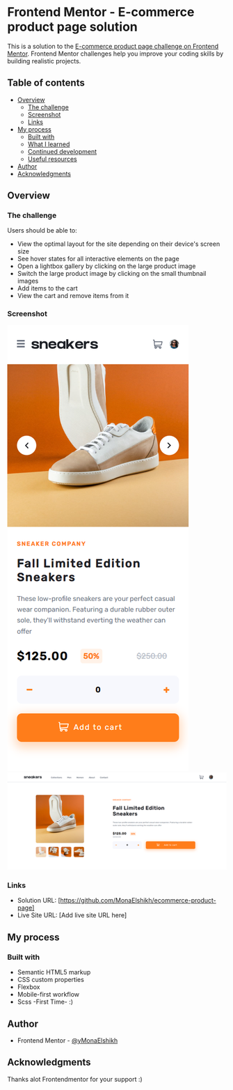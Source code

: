 # Frontend Mentor - E-commerce product page solution

This is a solution to the [E-commerce product page challenge on Frontend Mentor](https://www.frontendmentor.io/challenges/ecommerce-product-page-UPsZ9MJp6). Frontend Mentor challenges help you improve your coding skills by building realistic projects.

## Table of contents

- [Overview](#overview)
  - [The challenge](#the-challenge)
  - [Screenshot](#screenshot)
  - [Links](#links)
- [My process](#my-process)
  - [Built with](#built-with)
  - [What I learned](#what-i-learned)
  - [Continued development](#continued-development)
  - [Useful resources](#useful-resources)
- [Author](#author)
- [Acknowledgments](#acknowledgments)

## Overview

### The challenge

Users should be able to:

- View the optimal layout for the site depending on their device's screen size
- See hover states for all interactive elements on the page
- Open a lightbox gallery by clicking on the large product image
- Switch the large product image by clicking on the small thumbnail images
- Add items to the cart
- View the cart and remove items from it

### Screenshot

![](./screenshots/mobile.png)
![](./screenshots/desktop.png)

### Links

- Solution URL: [https://github.com/MonaElshikh/ecommerce-product-page]
- Live Site URL: [Add live site URL here]

## My process

### Built with

- Semantic HTML5 markup
- CSS custom properties
- Flexbox
- Mobile-first workflow
- Scss -First Time- :)

## Author

- Frontend Mentor - [@yMonaElshikh](https://www.frontendmentor.io/profile/MonaElshikh)

## Acknowledgments

Thanks alot Frontendmentor for your support :)
